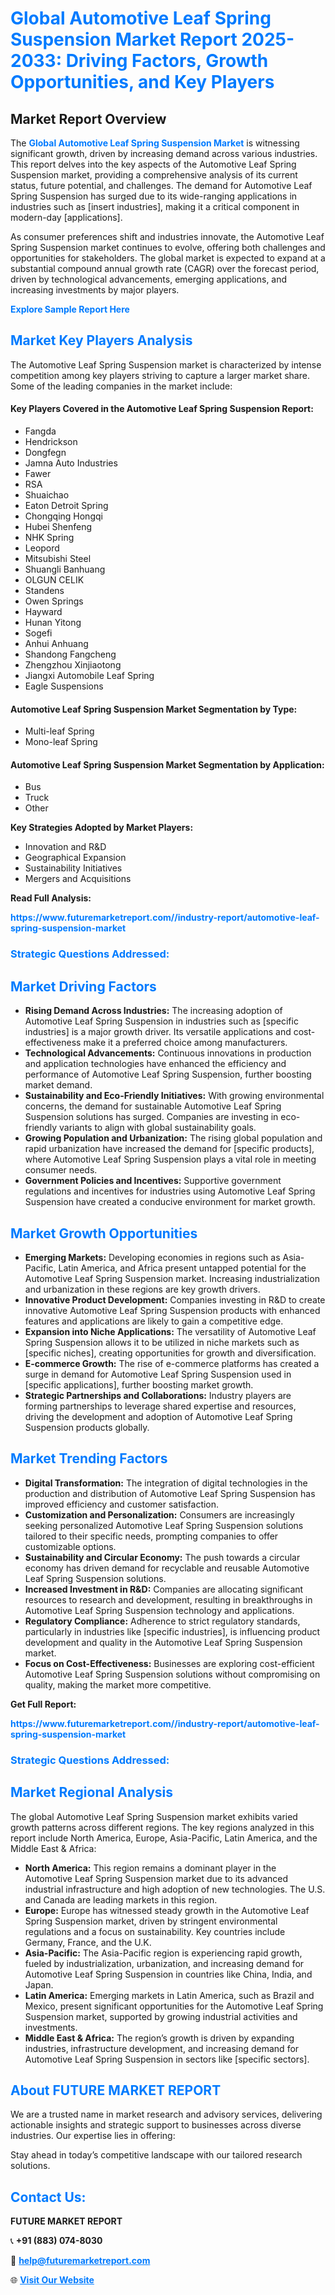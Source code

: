 <h1 style="color: #007BFF;">Global Automotive Leaf Spring Suspension Market Report 2025-2033: Driving Factors, Growth Opportunities, and Key Players</h1>

<section id="overview">
<h2>Market Report Overview</h2>
<p>The <a href="https://www.futuremarketreport.com//industry-report/automotive-leaf-spring-suspension-market" style="color: #007BFF; text-decoration: none;"><strong>Global Automotive Leaf Spring Suspension Market</strong></a> is witnessing significant growth, driven by increasing demand across various industries. This report delves into the key aspects of the Automotive Leaf Spring Suspension market, providing a comprehensive analysis of its current status, future potential, and challenges. The demand for Automotive Leaf Spring Suspension has surged due to its wide-ranging applications in industries such as [insert industries], making it a critical component in modern-day [applications].</p>
<p>As consumer preferences shift and industries innovate, the Automotive Leaf Spring Suspension market continues to evolve, offering both challenges and opportunities for stakeholders. The global market is expected to expand at a substantial compound annual growth rate (CAGR) over the forecast period, driven by technological advancements, emerging applications, and increasing investments by major players.</p>
</section>

<section id="overview">
<p><a href="https://www.futuremarketreport.com//request-sample/reportId=48185" style="color: #007BFF; text-decoration: none;"><strong>Explore Sample Report Here</strong></a></p>
</section>

<section id="key-players">
<h2 style="color: #007BFF;">Market Key Players Analysis</h2>
<p>The Automotive Leaf Spring Suspension market is characterized by intense competition among key players striving to capture a larger market share. Some of the leading companies in the market include:</p>
<h4>Key Players Covered in the Automotive Leaf Spring Suspension Report:</h4>
<ul><li>Fangda</li><li>Hendrickson</li><li>Dongfegn</li><li>Jamna Auto Industries</li><li>Fawer</li><li>RSA</li><li>Shuaichao</li><li>Eaton Detroit Spring</li><li>Chongqing Hongqi</li><li>Hubei Shenfeng</li><li>NHK Spring</li><li>Leopord</li><li>Mitsubishi Steel</li><li>Shuangli Banhuang</li><li>OLGUN CELIK</li><li>Standens</li><li>Owen Springs</li><li>Hayward</li><li>Hunan Yitong</li><li>Sogefi</li><li>Anhui Anhuang</li><li>Shandong Fangcheng</li><li>Zhengzhou Xinjiaotong</li><li>Jiangxi Automobile Leaf Spring</li><li>Eagle Suspensions</li></ul>
<h4>Automotive Leaf Spring Suspension Market Segmentation by Type:</h4>
<ul><li>Multi-leaf Spring</li><li>Mono-leaf Spring</li></ul>

<h4>Automotive Leaf Spring Suspension Market Segmentation by Application:</h4>
<ul><li>Bus</li><li>Truck</li><li>Other</li></ul>
<p><strong>Key Strategies Adopted by Market Players:</strong></p>
<ul>
<li>Innovation and R&D</li>
<li>Geographical Expansion</li>
<li>Sustainability Initiatives</li>
<li>Mergers and Acquisitions</li>
</ul>
</section>

<section>
<p><strong>Read Full Analysis: </strong></p><a href="https://www.futuremarketreport.com//industry-report/automotive-leaf-spring-suspension-market" style="color: #007BFF; text-decoration: none;"><strong>https://www.futuremarketreport.com//industry-report/automotive-leaf-spring-suspension-market</strong></a>
<h3 style="color: #007BFF;">Strategic Questions Addressed:</h3>
</section>

<section id="driving-factors">
<h2 style="color: #007BFF;">Market Driving Factors</h2>
<ul>
<li><strong>Rising Demand Across Industries:</strong> The increasing adoption of Automotive Leaf Spring Suspension in industries such as [specific industries] is a major growth driver. Its versatile applications and cost-effectiveness make it a preferred choice among manufacturers.</li>
<li><strong>Technological Advancements:</strong> Continuous innovations in production and application technologies have enhanced the efficiency and performance of Automotive Leaf Spring Suspension, further boosting market demand.</li>
<li><strong>Sustainability and Eco-Friendly Initiatives:</strong> With growing environmental concerns, the demand for sustainable Automotive Leaf Spring Suspension solutions has surged. Companies are investing in eco-friendly variants to align with global sustainability goals.</li>
<li><strong>Growing Population and Urbanization:</strong> The rising global population and rapid urbanization have increased the demand for [specific products], where Automotive Leaf Spring Suspension plays a vital role in meeting consumer needs.</li>
<li><strong>Government Policies and Incentives:</strong> Supportive government regulations and incentives for industries using Automotive Leaf Spring Suspension have created a conducive environment for market growth.</li>
</ul>
</section>

<section id="growth-opportunities">
<h2 style="color: #007BFF;">Market Growth Opportunities</h2>
<ul>
<li><strong>Emerging Markets:</strong> Developing economies in regions such as Asia-Pacific, Latin America, and Africa present untapped potential for the Automotive Leaf Spring Suspension market. Increasing industrialization and urbanization in these regions are key growth drivers.</li>
<li><strong>Innovative Product Development:</strong> Companies investing in R&D to create innovative Automotive Leaf Spring Suspension products with enhanced features and applications are likely to gain a competitive edge.</li>
<li><strong>Expansion into Niche Applications:</strong> The versatility of Automotive Leaf Spring Suspension allows it to be utilized in niche markets such as [specific niches], creating opportunities for growth and diversification.</li>
<li><strong>E-commerce Growth:</strong> The rise of e-commerce platforms has created a surge in demand for Automotive Leaf Spring Suspension used in [specific applications], further boosting market growth.</li>
<li><strong>Strategic Partnerships and Collaborations:</strong> Industry players are forming partnerships to leverage shared expertise and resources, driving the development and adoption of Automotive Leaf Spring Suspension products globally.</li>
</ul>
</section>

<section id="trending-factors">
<h2 style="color: #007BFF;">Market Trending Factors</h2>
<ul>
<li><strong>Digital Transformation:</strong> The integration of digital technologies in the production and distribution of Automotive Leaf Spring Suspension has improved efficiency and customer satisfaction.</li>
<li><strong>Customization and Personalization:</strong> Consumers are increasingly seeking personalized Automotive Leaf Spring Suspension solutions tailored to their specific needs, prompting companies to offer customizable options.</li>
<li><strong>Sustainability and Circular Economy:</strong> The push towards a circular economy has driven demand for recyclable and reusable Automotive Leaf Spring Suspension solutions.</li>
<li><strong>Increased Investment in R&D:</strong> Companies are allocating significant resources to research and development, resulting in breakthroughs in Automotive Leaf Spring Suspension technology and applications.</li>
<li><strong>Regulatory Compliance:</strong> Adherence to strict regulatory standards, particularly in industries like [specific industries], is influencing product development and quality in the Automotive Leaf Spring Suspension market.</li>
<li><strong>Focus on Cost-Effectiveness:</strong> Businesses are exploring cost-efficient Automotive Leaf Spring Suspension solutions without compromising on quality, making the market more competitive.</li>
</ul>
</section>

<section>
<p><strong>Get Full Report: </strong></p><a href="https://www.futuremarketreport.com//industry-report/automotive-leaf-spring-suspension-market" style="color: #007BFF; text-decoration: none;"><strong>https://www.futuremarketreport.com//industry-report/automotive-leaf-spring-suspension-market</strong></a>
<h3 style="color: #007BFF;">Strategic Questions Addressed:</h3>
</section>


<section id="regional-analysis">
<h2 style="color: #007BFF;">Market Regional Analysis</h2>
<p>The global Automotive Leaf Spring Suspension market exhibits varied growth patterns across different regions. The key regions analyzed in this report include North America, Europe, Asia-Pacific, Latin America, and the Middle East & Africa:</p>
<ul>
<li><strong>North America:</strong> This region remains a dominant player in the Automotive Leaf Spring Suspension market due to its advanced industrial infrastructure and high adoption of new technologies. The U.S. and Canada are leading markets in this region.</li>
<li><strong>Europe:</strong> Europe has witnessed steady growth in the Automotive Leaf Spring Suspension market, driven by stringent environmental regulations and a focus on sustainability. Key countries include Germany, France, and the U.K.</li>
<li><strong>Asia-Pacific:</strong> The Asia-Pacific region is experiencing rapid growth, fueled by industrialization, urbanization, and increasing demand for Automotive Leaf Spring Suspension in countries like China, India, and Japan.</li>
<li><strong>Latin America:</strong> Emerging markets in Latin America, such as Brazil and Mexico, present significant opportunities for the Automotive Leaf Spring Suspension market, supported by growing industrial activities and investments.</li>
<li><strong>Middle East & Africa:</strong> The region’s growth is driven by expanding industries, infrastructure development, and increasing demand for Automotive Leaf Spring Suspension in sectors like [specific sectors].</li>
</ul>
</section>

<footer>
<h2 style="color: #007BFF;">About FUTURE MARKET REPORT</h2>
<p>We are a trusted name in market research and advisory services, delivering actionable insights and strategic support to businesses across diverse industries. Our expertise lies in offering:</p>

<p>Stay ahead in today’s competitive landscape with our tailored research solutions.</p>

<h2 style="color: #007BFF;">Contact Us:</h2>
<p><strong>FUTURE MARKET REPORT</strong></p>
<p>📞 <strong>+91 (883) 074-8030</strong></p>
<p>📧 <strong><a href="mailto:help@futuremarketreport.com" style="color: #007BFF;">help@futuremarketreport.com</a></strong></p>
<p>🌐 <strong><a href="https://www.futuremarketreport.com/" style="color: #007BFF;">Visit Our Website</a></strong></p>
</footer>
